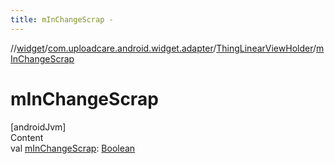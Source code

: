 ```yaml
---
title: mInChangeScrap -
---
```

//[widget](../../index.md)/[com.uploadcare.android.widget.adapter](../index.md)/[ThingLinearViewHolder](index.md)/[mInChangeScrap](m-in-change-scrap.md)



# mInChangeScrap  
[androidJvm]  
Content  
val [mInChangeScrap](m-in-change-scrap.md): [Boolean](https://kotlinlang.org/api/latest/jvm/stdlib/kotlin/-boolean/index.html)  



